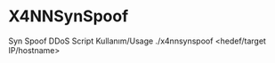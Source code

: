 # X4NNSynSpoof
Syn Spoof DDoS Script
Kullanım/Usage ./x4nnsynspoof <hedef/target IP/hostname> <port> <threads> <time>
